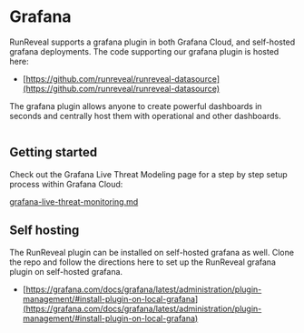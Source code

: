 # Grafana

RunReveal supports a grafana plugin in both Grafana Cloud, and self-hosted grafana deployments. The code supporting our grafana plugin is hosted here:

* [https://github.com/runreveal/runreveal-datasource](https://github.com/runreveal/runreveal-datasource)

The grafana plugin allows anyone to create powerful dashboards in seconds and centrally host them with operational and other dashboards.

<figure><img src="../.gitbook/assets/image.png" alt=""><figcaption></figcaption></figure>

## Getting started

Check out the Grafana Live Threat Modeling page for a step by step setup process within Grafana Cloud:

[grafana-live-threat-monitoring.md](../how-to-guides/grafana-live-threat-monitoring.md "mention")



## Self hosting

The RunReveal plugin can be installed on self-hosted grafana as well. Clone the repo and follow the directions here to set up the RunReveal grafana plugin on self-hosted grafana.

* [https://grafana.com/docs/grafana/latest/administration/plugin-management/#install-plugin-on-local-grafana](https://grafana.com/docs/grafana/latest/administration/plugin-management/#install-plugin-on-local-grafana)

